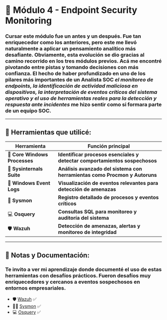 # 🔐 Módulo 4 - Endpoint Security Monitoring

### Cursar este módulo fue un antes y un después. Fue tan enriquecedor como los anteriores, pero este me llevó naturalmente a aplicar un pensamiento analítico más desafiante. Obviamente, esta evolución se dio gracias al camino recorrido en los tres módulos previos. Acá me encontré pivotando entre pistas y tomando decisiones con más confianza. El hecho de haber profundizado en uno de los pilares más importantes de un Analista SOC *el monitoreo de endpoints, la identificación de actividad maliciosa en dispositivos, la interpretación de eventos críticos del sistema operativo y el uso de herramientas reales para la detección y respuesta ante incidentes* me hizo sentir como si formara parte de un equipo SOC.
---
## 🧰 Herramientas que utilicé:
| Herramienta             | Función principal                                                              |
|-------------------------|--------------------------------------------------------------------------------|
| 🔎 **Core Windows Processes** | **Identificar procesos esenciales y detectar comportamientos sospechosos**        |
| 📁 **Sysinternals Suite**    | **Análisis avanzado del sistema con herramientas como Procmon y Autoruns**        |
| 📑 **Windows Event Logs**    | **Visualización de eventos relevantes para detección de amenazas**                 |
| 📸 **Sysmon**                | **Registro detallado de procesos y eventos críticos**                             |
| 💻 **Osquery**               | **Consultas SQL para monitoreo y auditoría del sistema**                          |
| 🛡️ **Wazuh**                 | **Detección de amenazas, alertas y monitoreo de integridad**                      |

---

## 📂 Notas y Documentación:
### Te invito a ver mi aprendizaje donde documenté el uso de estas herramientas con desafíos prácticos. Fueron desafíos muy enriquecedores y cercanos a eventos sospechosos en entornos empresariales.

- 🛡️ [Wazuh](https://github.com/JoshKxng/SOC-Analyst-TryHackMe/tree/main/Modulo%204%20-%20Endpoint%20Security%20Monitoring/Wazuh) ✅
- 🕵️‍♂️ [Sysmon](https://github.com/JoshKxng/SOC-Analyst-TryHackMe/blob/main/Modulo%204%20-%20Endpoint%20Security%20Monitoring/Sysmon/README.md) ✅
- 💻 [Osquery](https://github.com/JoshKxng/SOC-Analyst-TryHackMe/tree/main/Modulo%204%20-%20Endpoint%20Security%20Monitoring/Osquery) ✅

